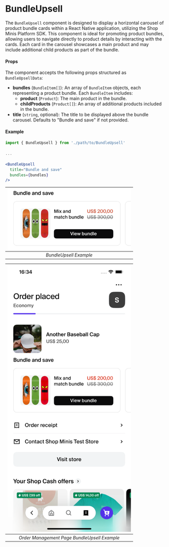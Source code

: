 # BundleUpsell

The `BundleUpsell` component is designed to display a horizontal carousel of product bundle cards within a React Native application, utilizing the Shop Minis Platform SDK. This component is ideal for promoting product bundles, allowing users to navigate directly to product details by interacting with the cards. Each card in the carousel showcases a main product and may include additional child products as part of the bundle.

#### Props
The component accepts the following props structured as `BundleUpsellData`:

- **bundles** (`BundleItem[]`): An array of `BundleItem` objects, each representing a product bundle. Each `BundleItem` includes:
  - **product** (`Product`): The main product in the bundle.
  - **childProducts** (`Product[]`): An array of additional products included in the bundle.
- **title** (`string`, optional): The title to be displayed above the bundle carousel. Defaults to "Bundle and save" if not provided.

#### Example
```jsx
import { BundleUpsell } from './path/to/BundleUpsell'

...

<BundleUpsell
  title="Bundle and save"
  bundles={bundles}
/>
```

| <img src="../../assets/extensions/bundle-upsell.png" alt="Example of BundleUpsell" width="390" /> |
|:--------------------------------------------------------------------------:|
| *BundleUpsell Example*                                                  |

| <img src="../../assets/extensions/bundle-upsell-full.png" alt="Example of BundleUpsell" width="390" /> |
|:------------------------------------------------------------------------------------:|
| *Order Management Page BundleUpsell Example* |

